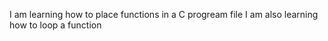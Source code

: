 I am learning how to place functions in a C progream file
I am also learning how to loop a function
